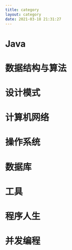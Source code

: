 ```yaml
---
title: category
layout: category
date: 2021-03-18 21:31:27
---
```

# Java
# 数据结构与算法
# 设计模式
# 计算机网络
# 操作系统
# 数据库
# 工具
# 程序人生
# 并发编程